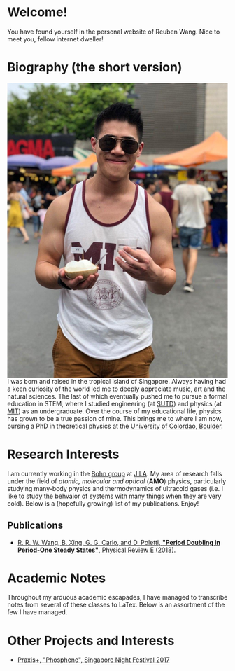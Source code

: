 # Welcome! 

You have found yourself in the personal website of Reuben Wang. Nice to meet you, fellow internet dweller!

# Biography (the short version)

<img align="left" src="Images/casual_portrait.jpg">


I was born and raised in the tropical island of Singapore. Always having had a keen curiosity of the world led me to deeply appreciate music, art and the natural sciences. The last of which eventually pushed me to pursue a formal education in STEM, where I studied engineering (at [SUTD](https://www.sutd.edu.sg/)) and physics (at [MIT](http://www.mit.edu/)) as an undergraduate. Over the course of my educational life, physics has grown to be a true passion of mine. This brings me to where I am now, pursing a PhD in theoretical physics at the [University of Colordao, Boulder](https://www.colorado.edu/). 

# Research Interests

I am currently working in the [Bohn group](http://grizzly.colorado.edu/) at [JILA](https://jila.colorado.edu/). My area of research falls under the field of *atomic, molecular and optical* (**AMO**) physics, particularly studying many-body physics and thermodynamics of ultracold gases (i.e. I like to study the behvaior of systems with many things when they are very cold). Below is a (hopefully growing) list of my publications. Enjoy! 

## Publications

* [R. R. W. Wang, B. Xing, G. G. Carlo, and D. Poletti, **"Period Doubling in Period-One Steady States"**, Physical Review E (2018).](https://journals.aps.org/pre/abstract/10.1103/PhysRevE.97.020202)


# Academic Notes

Throughout my arduous academic escapades, I have managed to transcribe notes from several of these classes to LaTex. Below is an assortment of the few I have managed. 



# Other Projects and Interests

* [Praxis+, "Phosphene", Singapore Night Festival 2017](https://www.youth.sg/Users/P/R/PraxisPlus/2017/8/The-story-behind-Phosphene) 
